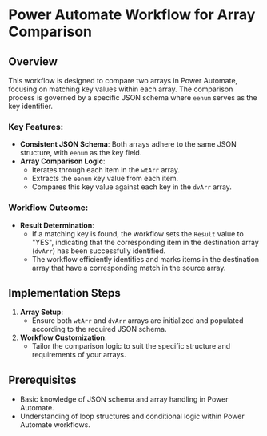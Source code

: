 # Power Automate Workflow for Array Comparison

## Overview
This workflow is designed to compare two arrays in Power Automate, focusing on matching key values within each array. The comparison process is governed by a specific JSON schema where `eenum` serves as the key identifier.

### Key Features:
- **Consistent JSON Schema**: Both arrays adhere to the same JSON structure, with `eenum` as the key field.
- **Array Comparison Logic**: 
  - Iterates through each item in the `wtArr` array.
  - Extracts the `eenum` key value from each item.
  - Compares this key value against each key in the `dvArr` array.

### Workflow Outcome:
- **Result Determination**: 
  - If a matching key is found, the workflow sets the `Result` value to "YES", indicating that the corresponding item in the destination array (`dvArr`) has been successfully identified.
  - The workflow efficiently identifies and marks items in the destination array that have a corresponding match in the source array.

## Implementation Steps
1. **Array Setup**:
   - Ensure both `wtArr` and `dvArr` arrays are initialized and populated according to the required JSON schema.
2. **Workflow Customization**:
   - Tailor the comparison logic to suit the specific structure and requirements of your arrays.

## Prerequisites
- Basic knowledge of JSON schema and array handling in Power Automate.
- Understanding of loop structures and conditional logic within Power Automate workflows.
